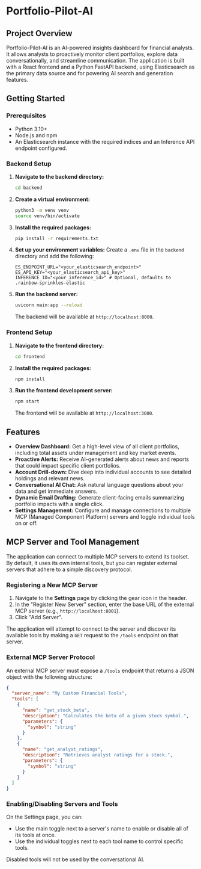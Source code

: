 # Portfolio-Pilot-AI

## Project Overview

Portfolio-Pilot-AI is an AI-powered insights dashboard for financial analysts. It allows analysts to proactively monitor client portfolios, explore data conversationally, and streamline communication. The application is built with a React frontend and a Python FastAPI backend, using Elasticsearch as the primary data source and for powering AI search and generation features.

## Getting Started

### Prerequisites

- Python 3.10+
- Node.js and npm
- An Elasticsearch instance with the required indices and an Inference API endpoint configured.

### Backend Setup

1.  **Navigate to the backend directory:**
    ```bash
    cd backend
    ```

2.  **Create a virtual environment:**
    ```bash
    python3 -m venv venv
    source venv/bin/activate
    ```

3.  **Install the required packages:**
    ```bash
    pip install -r requirements.txt
    ```

4.  **Set up your environment variables:**
    Create a `.env` file in the `backend` directory and add the following:
    ```
    ES_ENDPOINT_URL="<your_elasticsearch_endpoint>"
    ES_API_KEY="<your_elasticsearch_api_key>"
    INFERENCE_ID="<your_inference_id>" # Optional, defaults to .rainbow-sprinkles-elastic
    ```

5.  **Run the backend server:**
    ```bash
    uvicorn main:app --reload
    ```
    The backend will be available at `http://localhost:8000`.

### Frontend Setup

1.  **Navigate to the frontend directory:**
    ```bash
    cd frontend
    ```

2.  **Install the required packages:**
    ```bash
    npm install
    ```

3.  **Run the frontend development server:**
    ```bash
    npm start
    ```
    The frontend will be available at `http://localhost:3000`.

## Features

- **Overview Dashboard:** Get a high-level view of all client portfolios, including total assets under management and key market events.
- **Proactive Alerts:** Receive AI-generated alerts about news and reports that could impact specific client portfolios.
- **Account Drill-down:** Dive deep into individual accounts to see detailed holdings and relevant news.
- **Conversational AI Chat:** Ask natural language questions about your data and get immediate answers.
- **Dynamic Email Drafting:** Generate client-facing emails summarizing portfolio impacts with a single click.
- **Settings Management:** Configure and manage connections to multiple MCP (Managed Component Platform) servers and toggle individual tools on or off.

## MCP Server and Tool Management

The application can connect to multiple MCP servers to extend its toolset. By default, it uses its own internal tools, but you can register external servers that adhere to a simple discovery protocol.

### Registering a New MCP Server

1.  Navigate to the **Settings** page by clicking the gear icon in the header.
2.  In the "Register New Server" section, enter the base URL of the external MCP server (e.g., `http://localhost:8001`).
3.  Click "Add Server".

The application will attempt to connect to the server and discover its available tools by making a `GET` request to the `/tools` endpoint on that server.

### External MCP Server Protocol

An external MCP server must expose a `/tools` endpoint that returns a JSON object with the following structure:

```json
{
  "server_name": "My Custom Financial Tools",
  "tools": [
    {
      "name": "get_stock_beta",
      "description": "Calculates the beta of a given stock symbol.",
      "parameters": {
        "symbol": "string"
      }
    },
    {
      "name": "get_analyst_ratings",
      "description": "Retrieves analyst ratings for a stock.",
      "parameters": {
        "symbol": "string"
      }
    }
  ]
}
```

### Enabling/Disabling Servers and Tools

On the Settings page, you can:
- Use the main toggle next to a server's name to enable or disable all of its tools at once.
- Use the individual toggles next to each tool name to control specific tools.

Disabled tools will not be used by the conversational AI.

